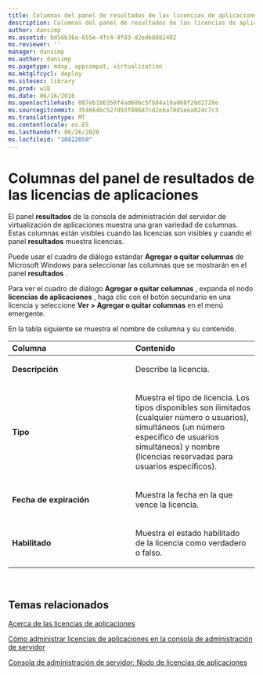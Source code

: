 ```yaml
---
title: Columnas del panel de resultados de las licencias de aplicaciones
description: Columnas del panel de resultados de las licencias de aplicaciones
author: dansimp
ms.assetid: bd56b36a-655e-4fc4-9f83-d2ed68882402
ms.reviewer: ''
manager: dansimp
ms.author: dansimp
ms.pagetype: mdop, appcompat, virtualization
ms.mktglfcycl: deploy
ms.sitesec: library
ms.prod: w10
ms.date: 06/16/2016
ms.openlocfilehash: 087eb186350f4ad60bc5fb84a19a068f28d2728e
ms.sourcegitcommit: 354664bc527d93f80687cd2eba70d1eea024c7c3
ms.translationtype: MT
ms.contentlocale: es-ES
ms.lasthandoff: 06/26/2020
ms.locfileid: "10822050"
---
```

# Columnas del panel de resultados de las licencias de aplicaciones


El panel **resultados** de la consola de administración del servidor de virtualización de aplicaciones muestra una gran variedad de columnas. Estas columnas están visibles cuando las licencias son visibles y cuando el panel **resultados** muestra licencias.

Puede usar el cuadro de diálogo estándar **Agregar o quitar columnas** de Microsoft Windows para seleccionar las columnas que se mostrarán en el panel **resultados** .

Para ver el cuadro de diálogo **Agregar o quitar columnas** , expanda el nodo **licencias de aplicaciones** , haga clic con el botón secundario en una licencia y seleccione **Ver &gt; Agregar o quitar columnas** en el menú emergente.

En la tabla siguiente se muestra el nombre de columna y su contenido.

<table>
<colgroup>
<col width="50%" />
<col width="50%" />
</colgroup>
<thead>
<tr class="header">
<th align="left">Columna</th>
<th align="left">Contenido</th>
</tr>
</thead>
<tbody>
<tr class="odd">
<td align="left"><p><strong>Descripción</strong></p></td>
<td align="left"><p>Describe la licencia.</p></td>
</tr>
<tr class="even">
<td align="left"><p><strong>Tipo</strong></p></td>
<td align="left"><p>Muestra el tipo de licencia. Los tipos disponibles son ilimitados (cualquier número o usuarios), simultáneos (un número específico de usuarios simultáneos) y nombre (licencias reservadas para usuarios específicos).</p></td>
</tr>
<tr class="odd">
<td align="left"><p><strong>Fecha de expiración</strong></p></td>
<td align="left"><p>Muestra la fecha en la que vence la licencia.</p></td>
</tr>
<tr class="even">
<td align="left"><p><strong>Habilitado</strong></p></td>
<td align="left"><p>Muestra el estado habilitado de la licencia como verdadero o falso.</p></td>
</tr>
</tbody>
</table>

 

## Temas relacionados


[Acerca de las licencias de aplicaciones](about-application-licensing.md)

[Cómo administrar licencias de aplicaciones en la consola de administración de servidor](how-to-manage-application-licenses-in-the-server-management-console.md)

[Consola de administración de servidor: Nodo de licencias de aplicaciones](server-management-console-application-licenses-node.md)

 

 





